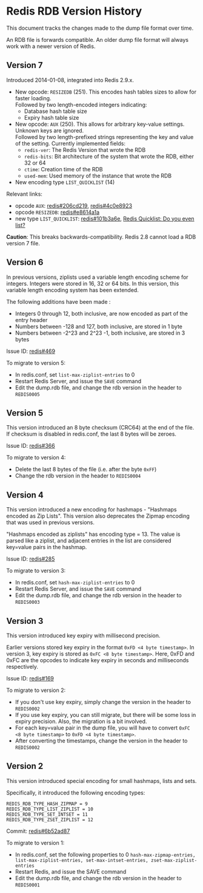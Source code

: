 # Redis RDB Version History

This document tracks the changes made to the dump file format over time.

An RDB file is forwards compatible. An older dump file format will always work with a newer version of Redis.

## Version 7

Introduced 2014-01-08, integrated into Redis 2.9.x.

* New opcode: `RESIZEDB` (251). This encodes hash tables sizes to allow for faster loading.  
  Followed by two length-encoded integers indicating:
    * Database hash table size
    * Expiry hash table size
* New opcode: `AUX` (250). This allows for arbitrary key-value settings. Unknown keys are ignored.  
  Followed by two length-prefixed strings representing the key and value of the setting. Currently implemented fields:
    * `redis-ver`: The Redis Version that wrote the RDB
    * `redis-bits`: Bit architecture of the system that wrote the RDB, either 32 or 64
    * `ctime`: Creation time of the RDB
    * `used-mem`: Used memory of the instance that wrote the RDB
* New encoding type `LIST_QUICKLIST` (14)

Relevant links:

* opcode `AUX`: [redis#206cd219](https://github.com/antirez/redis/commit/206cd219b63c2255c0238cb9c602b65f05e98120), [redis#4c0e8923](https://github.com/antirez/redis/commit/4c0e8923a6cb376c7b2a53fa76ae95f74610285c)
* opcode `RESIZEDB`: [redis#e8614a1a](https://github.com/antirez/redis/commit/e8614a1a77d2989f7be3cb7b24cd88b01f14f17e)
* new type `LIST_QUICKLIST`: [redis#101b3a6e](https://github.com/antirez/redis/commit/101b3a6e42e84e5cb423ef413225d8b8d8cc0bbc), [Redis Quicklist: Do you even list?](https://matt.sh/redis-quicklist-visions)

**Caution**: This breaks backwards-compatibility. Redis 2.8 cannot load a RDB version 7 file.

## Version 6

In previous versions, ziplists used a variable length encoding scheme for integers.
Integers were stored in 16, 32 or 64 bits. In this version, this variable length
encoding system has been extended.

The following additions have been made :

* Integers 0 through 12, both inclusive, are now encoded as part of the entry header
* Numbers between -128 and 127, both inclusive, are stored in 1 byte
* Numbers between -2^23 and 2^23 -1, both inclusive, are stored in 3 bytes

Issue ID: [redis#469](https://github.com/antirez/redis/issues/469)

To migrate to version 5:

* In redis.conf, set `list-max-ziplist-entries` to 0
* Restart Redis Server, and issue the `SAVE` command
* Edit the dump.rdb file, and change the rdb version in the header to `REDIS0005`


## Version 5

This version introduced an 8 byte checksum (CRC64) at the end of the file. If checksum is disabled in redis.conf,
the last 8 bytes will be zeroes.

Issue ID: [redis#366](https://github.com/antirez/redis/issues/366)

To migrate to version 4:

* Delete the last 8 bytes of the file (i.e. after the byte `0xFF`)
* Change the rdb version in the header to `REDIS0004`


## Version 4

This version introduced a new encoding for hashmaps - "Hashmaps encoded as Zip Lists". This version also deprecates
the Zipmap encoding that was used in previous versions.

"Hashmaps encoded as ziplists" has encoding type = 13. The value is parsed like a ziplist, and adjacent entries
in the list are considered key=value pairs in the hashmap.

Issue ID: [redis#285](https://github.com/antirez/redis/pull/285)

To migrate to version 3:

* In redis.conf, set `hash-max-ziplist-entries` to 0
* Restart Redis Server, and issue the `SAVE` command
* Edit the dump.rdb file, and change the rdb version in the header to `REDIS0003`

## Version 3

This version introduced key expiry with millisecond precision.

Earlier versions stored key expiry in the format `0xFD <4 byte timestamp>`. In version 3, key expiry is stored as
`0xFC <8 byte timestamp>`. Here, 0xFD and 0xFC are the opcodes to indicate key expiry in seconds and milliseconds respectively.

Issue ID: [redis#169](https://github.com/antirez/redis/issues/169)

To migrate to version 2:

* If you don't use key expiry, simply change the version in the header to `REDIS0002`
* If you use key expiry, you can still migrate, but there will be some loss in expiry precision. Also, the migration is a bit involved.
* For each key=value pair in the dump file, you will have to convert `0xFC <8 byte timestamp>` to `0xFD <4 byte timestamp>`.
* After converting the timestamps, change the version in the header to `REDIS0002`

## Version 2

This version introduced special encoding for small hashmaps, lists and sets.

Specifically, it introduced the following encoding types:

    REDIS_RDB_TYPE_HASH_ZIPMAP = 9
    REDIS_RDB_TYPE_LIST_ZIPLIST = 10
    REDIS_RDB_TYPE_SET_INTSET = 11
    REDIS_RDB_TYPE_ZSET_ZIPLIST = 12

Commit: [redis#6b52ad87](https://github.com/antirez/redis/commit/6b52ad87c05ca2162a2d21f1f5b5329bf52a7678)

To migrate to version 1:

* In redis.conf, set the following properties to 0 `hash-max-zipmap-entries, list-max-ziplist-entries, set-max-intset-entries, zset-max-ziplist-entries`
* Restart Redis, and issue the SAVE command
* Edit the dump.rdb file, and change the rdb version in the header to `REDIS0001`


